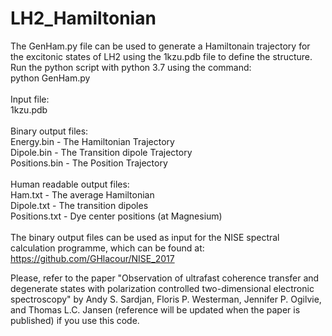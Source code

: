 # LH2_Hamiltonian
The GenHam.py file can be used to generate a Hamiltonain trajectory for the excitonic states of LH2 using the 1kzu.pdb file to define the structure. Run the python script with python 3.7 using the command:\
python GenHam.py\
\
Input file:\
1kzu.pdb\
\
Binary output files:\
Energy.bin - The Hamiltonian Trajectory\
Dipole.bin - The Transition dipole Trajectory\
Positions.bin - The Position Trajectory\
\
Human readable output files:\
Ham.txt - The average Hamiltonian\
Dipole.txt - The transition dipoles\
Positions.txt - Dye center positions (at Magnesium)\
\
The binary output files can be used as input for the NISE spectral calculation programme, which can be found at: https://github.com/GHlacour/NISE_2017

Please, refer to the paper "Observation of ultrafast coherence transfer and degenerate states with polarization controlled two-dimensional electronic spectroscopy" by Andy S. Sardjan, Floris P. Westerman, Jennifer P. Ogilvie, and Thomas L.C. Jansen (reference will be updated when the paper is published) if you use this code.
